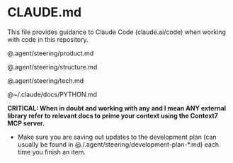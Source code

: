 # CLAUDE.md

This file provides guidance to Claude Code (claude.ai/code) when working with code in this repository.

@.agent/steering/product.md

@.agent/steering/structure.md

@.agent/steering/tech.md

@~/.claude/docs/PYTHON.md

**CRITICAL: When in doubt and working with any and I mean ANY external library refer to relevant docs to prime your context using the Context7 MCP server.**
- Make sure you are saving out updates to the development plan (can usually be found in @./.agent/steering/development-plan-*.md) each time you finish an item.